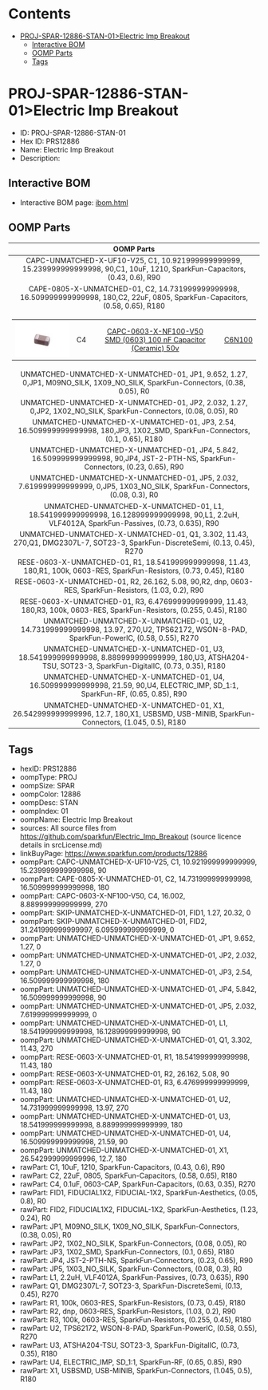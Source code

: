 



Contents
========

* [PROJ-SPAR-12886-STAN-01>Electric Imp Breakout](#proj-spar-12886-stan-01electric-imp-breakout)
	* [Interactive BOM](#interactive-bom)
	* [OOMP Parts](#oomp-parts)
	* [Tags](#tags)

# PROJ-SPAR-12886-STAN-01>Electric Imp Breakout

- ID: PROJ-SPAR-12886-STAN-01
- Hex ID: PRS12886
- Name: Electric Imp Breakout
- Description: 

## Interactive BOM

- Interactive BOM page: [ibom.html](kicad/bom/ibom.html)

## OOMP Parts
  

|OOMP Parts|
| :---: |
|CAPC-UNMATCHED-X-UF10-V25, C1, 10.921999999999999, 15.239999999999998, 90,C1, 10uF, 1210, SparkFun-Capacitors, (0.43, 0.6), R90|
|CAPE-0805-X-UNMATCHED-01, C2, 14.731999999999998, 16.509999999999998, 180,C2, 22uF, 0805, SparkFun-Capacitors, (0.58, 0.65), R180|
|<table><tr><td>![CAPC-0603-X-NF100-V50](https://raw.githubusercontent.com/oomlout/oomlout_OOMP_parts/main/CAPC-0603-X-NF100-V50/image_140.jpg)</td><td> C4</td><td>[CAPC-0603-X-NF100-V50<br>SMD (0603) 100 nF Capacitor (Ceramic) 50v](https://github.com/oomlout/oomlout_OOMP_parts/tree/main/CAPC-0603-X-NF100-V50/)</td><td>[C6N100](https://github.com/oomlout/oomlout_OOMP_parts/tree/main/CAPC-0603-X-NF100-V50/)</td></tr></table>|
|UNMATCHED-UNMATCHED-X-UNMATCHED-01, JP1, 9.652, 1.27, 0,JP1, M09NO_SILK, 1X09_NO_SILK, SparkFun-Connectors, (0.38, 0.05), R0|
|UNMATCHED-UNMATCHED-X-UNMATCHED-01, JP2, 2.032, 1.27, 0,JP2, 1X02_NO_SILK, SparkFun-Connectors, (0.08, 0.05), R0|
|UNMATCHED-UNMATCHED-X-UNMATCHED-01, JP3, 2.54, 16.509999999999998, 180,JP3, 1X02_SMD, SparkFun-Connectors, (0.1, 0.65), R180|
|UNMATCHED-UNMATCHED-X-UNMATCHED-01, JP4, 5.842, 16.509999999999998, 90,JP4, JST-2-PTH-NS, SparkFun-Connectors, (0.23, 0.65), R90|
|UNMATCHED-UNMATCHED-X-UNMATCHED-01, JP5, 2.032, 7.619999999999999, 0,JP5, 1X03_NO_SILK, SparkFun-Connectors, (0.08, 0.3), R0|
|UNMATCHED-UNMATCHED-X-UNMATCHED-01, L1, 18.541999999999998, 16.128999999999998, 90,L1, 2.2uH, VLF4012A, SparkFun-Passives, (0.73, 0.635), R90|
|UNMATCHED-UNMATCHED-X-UNMATCHED-01, Q1, 3.302, 11.43, 270,Q1, DMG2307L-7, SOT23-3, SparkFun-DiscreteSemi, (0.13, 0.45), R270|
|RESE-0603-X-UNMATCHED-01, R1, 18.541999999999998, 11.43, 180,R1, 100k, 0603-RES, SparkFun-Resistors, (0.73, 0.45), R180|
|RESE-0603-X-UNMATCHED-01, R2, 26.162, 5.08, 90,R2, dnp, 0603-RES, SparkFun-Resistors, (1.03, 0.2), R90|
|RESE-0603-X-UNMATCHED-01, R3, 6.476999999999999, 11.43, 180,R3, 100k, 0603-RES, SparkFun-Resistors, (0.255, 0.45), R180|
|UNMATCHED-UNMATCHED-X-UNMATCHED-01, U2, 14.731999999999998, 13.97, 270,U2, TPS62172, WSON-8-PAD, SparkFun-PowerIC, (0.58, 0.55), R270|
|UNMATCHED-UNMATCHED-X-UNMATCHED-01, U3, 18.541999999999998, 8.889999999999999, 180,U3, ATSHA204-TSU, SOT23-3, SparkFun-DigitalIC, (0.73, 0.35), R180|
|UNMATCHED-UNMATCHED-X-UNMATCHED-01, U4, 16.509999999999998, 21.59, 90,U4, ELECTRIC_IMP, SD_1:1, SparkFun-RF, (0.65, 0.85), R90|
|UNMATCHED-UNMATCHED-X-UNMATCHED-01, X1, 26.542999999999996, 12.7, 180,X1, USBSMD, USB-MINIB, SparkFun-Connectors, (1.045, 0.5), R180|

## Tags

- hexID: PRS12886
- oompType: PROJ
- oompSize: SPAR
- oompColor: 12886
- oompDesc: STAN
- oompIndex: 01
- oompName: Electric Imp Breakout
- sources: All source files from https://github.com/sparkfun/Electric_Imp_Breakout (source licence details in srcLicense.md)
- linkBuyPage: https://www.sparkfun.com/products/12886
- oompPart: CAPC-UNMATCHED-X-UF10-V25, C1, 10.921999999999999, 15.239999999999998, 90
- oompPart: CAPE-0805-X-UNMATCHED-01, C2, 14.731999999999998, 16.509999999999998, 180
- oompPart: CAPC-0603-X-NF100-V50, C4, 16.002, 8.889999999999999, 270
- oompPart: SKIP-UNMATCHED-X-UNMATCHED-01, FID1, 1.27, 20.32, 0
- oompPart: SKIP-UNMATCHED-X-UNMATCHED-01, FID2, 31.241999999999997, 6.095999999999999, 0
- oompPart: UNMATCHED-UNMATCHED-X-UNMATCHED-01, JP1, 9.652, 1.27, 0
- oompPart: UNMATCHED-UNMATCHED-X-UNMATCHED-01, JP2, 2.032, 1.27, 0
- oompPart: UNMATCHED-UNMATCHED-X-UNMATCHED-01, JP3, 2.54, 16.509999999999998, 180
- oompPart: UNMATCHED-UNMATCHED-X-UNMATCHED-01, JP4, 5.842, 16.509999999999998, 90
- oompPart: UNMATCHED-UNMATCHED-X-UNMATCHED-01, JP5, 2.032, 7.619999999999999, 0
- oompPart: UNMATCHED-UNMATCHED-X-UNMATCHED-01, L1, 18.541999999999998, 16.128999999999998, 90
- oompPart: UNMATCHED-UNMATCHED-X-UNMATCHED-01, Q1, 3.302, 11.43, 270
- oompPart: RESE-0603-X-UNMATCHED-01, R1, 18.541999999999998, 11.43, 180
- oompPart: RESE-0603-X-UNMATCHED-01, R2, 26.162, 5.08, 90
- oompPart: RESE-0603-X-UNMATCHED-01, R3, 6.476999999999999, 11.43, 180
- oompPart: UNMATCHED-UNMATCHED-X-UNMATCHED-01, U2, 14.731999999999998, 13.97, 270
- oompPart: UNMATCHED-UNMATCHED-X-UNMATCHED-01, U3, 18.541999999999998, 8.889999999999999, 180
- oompPart: UNMATCHED-UNMATCHED-X-UNMATCHED-01, U4, 16.509999999999998, 21.59, 90
- oompPart: UNMATCHED-UNMATCHED-X-UNMATCHED-01, X1, 26.542999999999996, 12.7, 180
- rawPart: C1, 10uF, 1210, SparkFun-Capacitors, (0.43, 0.6), R90
- rawPart: C2, 22uF, 0805, SparkFun-Capacitors, (0.58, 0.65), R180
- rawPart: C4, 0.1uF, 0603-CAP, SparkFun-Capacitors, (0.63, 0.35), R270
- rawPart: FID1, FIDUCIAL1X2, FIDUCIAL-1X2, SparkFun-Aesthetics, (0.05, 0.8), R0
- rawPart: FID2, FIDUCIAL1X2, FIDUCIAL-1X2, SparkFun-Aesthetics, (1.23, 0.24), R0
- rawPart: JP1, M09NO_SILK, 1X09_NO_SILK, SparkFun-Connectors, (0.38, 0.05), R0
- rawPart: JP2, 1X02_NO_SILK, SparkFun-Connectors, (0.08, 0.05), R0
- rawPart: JP3, 1X02_SMD, SparkFun-Connectors, (0.1, 0.65), R180
- rawPart: JP4, JST-2-PTH-NS, SparkFun-Connectors, (0.23, 0.65), R90
- rawPart: JP5, 1X03_NO_SILK, SparkFun-Connectors, (0.08, 0.3), R0
- rawPart: L1, 2.2uH, VLF4012A, SparkFun-Passives, (0.73, 0.635), R90
- rawPart: Q1, DMG2307L-7, SOT23-3, SparkFun-DiscreteSemi, (0.13, 0.45), R270
- rawPart: R1, 100k, 0603-RES, SparkFun-Resistors, (0.73, 0.45), R180
- rawPart: R2, dnp, 0603-RES, SparkFun-Resistors, (1.03, 0.2), R90
- rawPart: R3, 100k, 0603-RES, SparkFun-Resistors, (0.255, 0.45), R180
- rawPart: U2, TPS62172, WSON-8-PAD, SparkFun-PowerIC, (0.58, 0.55), R270
- rawPart: U3, ATSHA204-TSU, SOT23-3, SparkFun-DigitalIC, (0.73, 0.35), R180
- rawPart: U4, ELECTRIC_IMP, SD_1:1, SparkFun-RF, (0.65, 0.85), R90
- rawPart: X1, USBSMD, USB-MINIB, SparkFun-Connectors, (1.045, 0.5), R180
